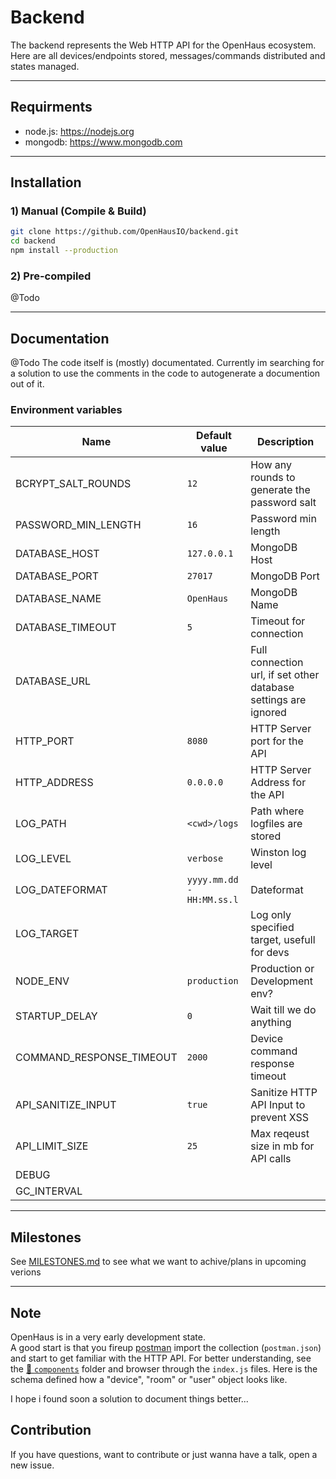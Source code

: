 # Backend
The backend represents the Web HTTP API for the OpenHaus ecosystem.
Here are all devices/endpoints stored, messages/commands distributed and states managed.

---

## Requirments
- node.js: https://nodejs.org
- mongodb: https://www.mongodb.com

---

## Installation

### 1) Manual (Compile & Build)

```sh
git clone https://github.com/OpenHausIO/backend.git
cd backend
npm install --production
```

### 2) Pre-compiled 
@Todo

---

## Documentation
@Todo The code itself is (mostly) documentated.
Currently im searching for a solution to use the comments in the code to autogenerate a documention out of it.

### Environment variables
| Name                     | Default value             | Description                                                     |
| ------------------------ | ------------------------- | --------------------------------------------------------------- |
| BCRYPT_SALT_ROUNDS       | `12`                      | How any rounds to generate the password salt                    |
| PASSWORD_MIN_LENGTH      | `16`                      | Password min length                                             |
| DATABASE_HOST            | `127.0.0.1`               | MongoDB Host                                                    |
| DATABASE_PORT            | `27017`                   | MongoDB Port                                                    |
| DATABASE_NAME            | `OpenHaus`                | MongoDB Name                                                    |
| DATABASE_TIMEOUT         | `5`                       | Timeout for connection                                          |
| DATABASE_URL             |                           | Full connection url, if set other database settings are ignored |
| HTTP_PORT                | `8080`                    | HTTP Server port for the API                                    |
| HTTP_ADDRESS             | `0.0.0.0`                 | HTTP Server Address for the API                                 |
| LOG_PATH                 | `<cwd>/logs`              | Path where logfiles are stored                                  |
| LOG_LEVEL                | `verbose`                 | Winston log level                                               |
| LOG_DATEFORMAT           | `yyyy.mm.dd - HH:MM.ss.l` | Dateformat                                                      |
| LOG_TARGET               |                           | Log only specified target, usefull for devs                     |
| NODE_ENV                 | `production`              | Production or Development env?                                  |
| STARTUP_DELAY            | `0`                       | Wait till we do anything                                        |
| COMMAND_RESPONSE_TIMEOUT | `2000`                    | Device command response timeout                                 |
| API_SANITIZE_INPUT       | `true`                    | Sanitize HTTP API Input to prevent XSS                          |
| API_LIMIT_SIZE           | `25`                      | Max reqeust size in mb for API calls                            |
| DEBUG                    |                           |                                                                 |
| GC_INTERVAL              |                           |                                                                 |



---

## Milestones
See [MILESTONES.md](./MILESTONES.md) to see what we want to achive/plans in upcoming verions

---

## Note
OpenHaus is in a very early development state.<br />
A good start is that you fireup [postman](https://www.postman.com/) import the collection (`postman.json`) and start to get familiar with the HTTP API. For better understanding, see the [📁 `components`](./components) folder and browser through the `index.js` files. Here is the schema defined how a "device", "room" or "user" object looks like.

I hope i found soon a solution to document things better...

## Contribution
If you have questions, want to contribute or just wanna have a talk, open a new issue.